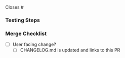 Closes #

### Testing Steps

### Merge Checklist
- [ ] User facing change?
  - [ ] CHANGELOG.md is updated and links to this PR
